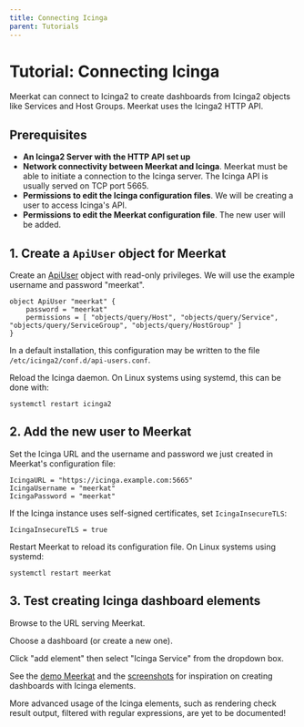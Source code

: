 ```yaml
---
title: Connecting Icinga
parent: Tutorials
---
```


# Tutorial: Connecting Icinga

Meerkat can connect to Icinga2 to create dashboards from Icinga2 objects like Services and Host Groups.
Meerkat uses the Icinga2 HTTP API.

## Prerequisites

- **An Icinga2 Server with the HTTP API set up**
- **Network connectivity between Meerkat and Icinga**. Meerkat must be able to initiate a connection to the Icinga server. The Icinga API is usually served on TCP port 5665.
- **Permissions to edit the Icinga configuration files**. We will be creating a user to access Icinga's API.
- **Permissions to edit the Meerkat configuration file**. The new user will be added.

## 1. Create a `ApiUser` object for Meerkat

Create an [ApiUser][apiuser] object with read-only privileges.
We will use the example username and password "meerkat".

	object ApiUser "meerkat" {
		password = "meerkat"
		permissions = [ "objects/query/Host", "objects/query/Service", "objects/query/ServiceGroup", "objects/query/HostGroup" ]
	}

[apiuser]: https://icinga.com/docs/icinga-2/latest/doc/09-object-types/#apiuser

In a default installation, this configuration may be written to the file `/etc/icinga2/conf.d/api-users.conf`.

Reload the Icinga daemon. On Linux systems using systemd, this can be done with:

	systemctl restart icinga2

## 2. Add the new user to Meerkat

Set the Icinga URL and the username and password we just created in Meerkat's configuration file:

	IcingaURL = "https://icinga.example.com:5665"
	IcingaUsername = "meerkat"
	IcingaPassword = "meerkat"

If the Icinga instance uses self-signed certificates, set `IcingaInsecureTLS`:

	IcingaInsecureTLS = true

Restart Meerkat to reload its configuration file. On Linux systems using systemd:

	systemctl restart meerkat

## 3. Test creating Icinga dashboard elements

Browse to the URL serving Meerkat.

Choose a dashboard (or create a new one).

Click "add element" then select "Icinga Service" from the dropdown box.

See the [demo Meerkat](https://demo.meerkat.run) and the [screenshots](/) for inspiration on creating dashboards with Icinga elements.

More advanced usage of the Icinga elements,
such as rendering check result output, filtered with regular expressions,
are yet to be documented!
